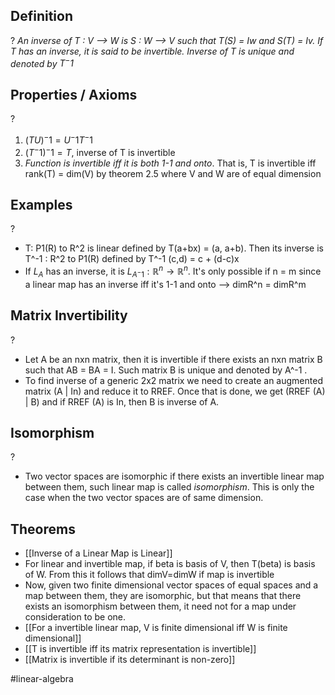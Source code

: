 
## Definition
?
*An inverse of T : V --> W is S : W --> V such that T(S) = Iw and S(T) = Iv. If T has an inverse, it is said to be invertible. Inverse of T is unique and denoted by $T^-1$*

## Properties / Axioms
?
1. $(TU)^-1=U^-1T^-1$
2. $(T^-1)^-1= T$, inverse of T is invertible
3. *Function is invertible iff it is both 1-1 and onto*. That is, T is invertible iff rank(T) = dim(V) by theorem 2.5 where V and W are of equal dimension
<!--SR:!2025-08-30,3,250-->

## Examples
?
- T: P1(R) to R^2 is linear defined by T(a+bx) = (a, a+b). Then its inverse is T^-1 : R^2 to P1(R) defined by T^-1 (c,d) = c + (d-c)x
- If $L_{A}$ has an inverse, it is $L_{A^-1}: \mathbb{R}^n \to \mathbb{R}^n$. It's only possible if n = m since a linear map has an inverse iff it's 1-1 and onto --> dimR^n = dimR^m 

## Matrix Invertibility
?
- Let A be an nxn matrix, then it is invertible if there exists an nxn matrix B such that AB = BA = I. Such matrix B is unique and denoted by A^-1
.
- To find inverse of a generic 2x2 matrix we need to create an augmented matrix (A | In) and reduce it to RREF. Once that is done, we get (RREF (A) | B) and if RREF (A) is In, then B is inverse of A.
<!--SR:!2025-08-28,1,230-->


## Isomorphism
?
- Two vector spaces are isomorphic if there exists an invertible linear map between them, such linear map is called *isomorphism*. This is only the case when the two vector spaces are of same dimension.


## Theorems
- [[Inverse of a Linear Map is Linear]]
- For linear and invertible map, if beta is basis of V, then T(beta) is basis of W. From this it follows that dimV=dimW if map is invertible
- Now, given two finite dimensional vector spaces of equal spaces and a map between them, they are isomorphic, but that means that there exists an isomorphism between them, it need not for a map under consideration to be one.
- [[For a invertible linear map, V is finite dimensional iff W is finite dimensional]]
- [[T is invertible iff its matrix representation is invertible]]
- [[Matrix is invertible if its determinant is non-zero]]




#linear-algebra